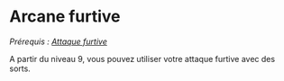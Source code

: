 # Arcane furtive

*Prérequis : [Attaque furtive](../../1.%20Talent%20de%20base/Attaque%20furtive.md)*

A partir du niveau 9, vous pouvez utiliser votre attaque furtive avec des sorts.